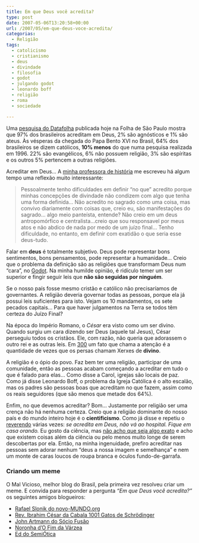 ```yaml
---
title: Em que Deus você acredita?
type: post
date: 2007-05-06T13:20:58+00:00
url: /2007/05/em-que-deus-voce-acredita/
categorias:
  - Religião
tags:
  - catolicismo
  - cristianismo
  - deus
  - divindade
  - filosofia
  - godot
  - julgando godot
  - leonardo boff
  - religião
  - roma
  - sociedade

---
```

Uma [pesquisa do Datafolha][1] publicada hoje na Folha de São Paulo mostra que 97% dos brasileiros acreditam em Deus, 2% são agnósticos e 1% são ateus. Às vésperas da chegada do Papa Bento XVI no Brasil, 64% dos brasileiros se dizem católicos, **10% menos** do que numa pesquisa realizada em 1996. 22% são evangélicos, 6% não possuem religião, 3% são espíritas e os outros 5% pertencem a outras religiões.

Acreditar em Deus… A [minha professora de história][2] me escreveu há algum tempo uma reflexão muito interessante:

> Pessoalmente tenho dificuldades em definir “no que” acredito porque minhas concepções de divindade não condizem com algo que tenha uma forma definida… Não acredito no sagrado como uma coisa, mas convivo diariamente com coisas que, creio eu, são manifestações do sagrado… algo meio panteísta, entende? Não creio em um deus antropomórfico e centralista…creio que sou responsavel por meus atos e não abdico de nada por medo de um juízo final… Tenho dificuldade, no entanto, em definir com exatidão o que seria esse deus-tudo.

Falar em **deus** é totalmente subjetivo. Deus pode representar bons sentimentos, bons pensamentos, pode representar a humanidade… Creio que o problema da definição são as religiões que transformam Deus num “cara”, no [Godot][3]. Na minha humilde opinião, é ridículo temer um ser superior e fingir seguir leis que **não são seguidas por ninguém**.

Se o nosso país fosse mesmo cristão e católico não precisaríamos de governantes. A religião deveria governar todas as pessoas, porque ela já possui leis suficientes para isto. Vejam os 10 mandamentos, os sete pecados capitais… Para que haver julgamentos na Terra se todos têm certeza do Juízo Final?

Na época do Império Romano, o _César_ era visto como um ser divino. Quando surgiu um cara dizendo ser Deus (aquele tal Jesus), César perseguiu todos os cristãos. Ele, com razão, não queria que adorassem o outro rei e as outras leis. Em [300][4] um fato que chama a atenção é a quantidade de vezes que os persas chamam Xerxes de **divino**.

A religião é o ópio do povo. Faz bem ter uma religião, participar de uma comunidade, então as pessoas acabam começando a acreditar em tudo o que é falado para elas… Como disse a Carol, igrejas são locais de paz. Como já disse Leonardo Boff, o problema da Igreja Católica é o alto escalão, mas os padres são pessoas boas que acreditam no que fazem, assim como os reais seguidores (que são menos que metade dos 64%).

Enfim, no que devemos acreditar? Bom… Justamente por religião ser uma crença não há nenhuma certeza. Creio que a religião dominante do nosso país e do mundo inteiro hoje é o **cientificismo**. Como já disse e repetiu o [reverendo][5] várias vezes: _se acredita em Deus, não vá ao hospital. Fique em casa orando._ Eu gosto da ciência, mas [não acho que seja algo exato][6] e acho que existem coisas além da ciência ou pelo menos muito longe de serem descobertas por ela. Então, na minha ingenuidade, prefiro acreditar nas pessoas sem adorar nenhum “deus a nossa imagem e semelhança” e nem um monte de caras loucos de roupa branca e óculos fundo-de-garrafa.

### Criando um meme

O Mal Vicioso, melhor blog do Brasil, pela primeira vez resolveu criar um meme. E convida para responder a pergunta _“Em que Deus você acredita?”_ os seguintes amigos blogueiros:

  * [Rafael Slonik do novo-MUNDO.org][7]
  * [Rev. Ibrahim César da Cabala 1001 Gatos de Schrödinger][5]
  * [John Artmann do Sócio Fusão][8]
  * [Noronha d’O Fim da Várzea][9]
  * [Ed do SemiÓtica][10]

 [1]: http://datafolha.folha.uol.com.br/po/ver_po.php?session=447
 [2]: http://cantodacotovia.blogspot.com/
 [3]: http://1001gatos.org/julgandogodot-post/
 [4]: http://www.imdb.com/title/tt0416449/
 [5]: http://1001gatos.org/
 [6]: http://malvicioso.com/2006/12/25/mundo-absurdo/
 [7]: http://novo-mundo.org/log/
 [8]: http://socio.johnartmann.com/
 [9]: http://www.ofimdavarzea.com/
 [10]: http://eddcaulfield.wordpress.com/

